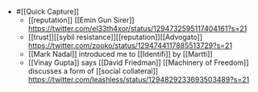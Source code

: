 - #[[Quick Capture]]
    - [[reputation]] [[Emin Gun Sirer]] https://twitter.com/el33th4xor/status/1294732595117404161?s=21
    - [[trust]][[sybil resistance]][[reputation]][[Advogato]] https://twitter.com/zooko/status/1294744117885513729?s=21
    - [[Mark Nadal]] introduced me to [[Identifi]] by [[Martti]]
    - [[Vinay Gupta]] says [[David Friedman]] [[Machinery of Freedom]] discusses a form of [[social collateral]] https://twitter.com/leashless/status/1294829233693503489?s=21
